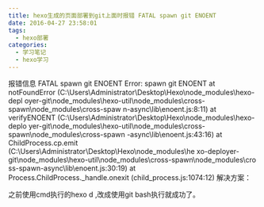 ```yaml
---
title: hexo生成的页面部署到git上面时报错 FATAL spawn git ENOENT
date: 2016-04-27 23:58:01
tags: 
  - hexo部署
categories:
  - 学习笔记
  - hexo学习
---
```

报错信息
		FATAL spawn git ENOENT
		Error: spawn git ENOENT
		<!-- more -->
		    at notFoundError (C:\Users\Administrator\Desktop\Hexo\node_modules\hexo-depl
		oyer-git\node_modules\hexo-util\node_modules\cross-spawn\node_modules\cross-spaw
		n-async\lib\enoent.js:8:11)
		    at verifyENOENT (C:\Users\Administrator\Desktop\Hexo\node_modules\hexo-deplo
		yer-git\node_modules\hexo-util\node_modules\cross-spawn\node_modules\cross-spawn
		-async\lib\enoent.js:43:16)
		    at ChildProcess.cp.emit (C:\Users\Administrator\Desktop\Hexo\node_modules\he
		xo-deployer-git\node_modules\hexo-util\node_modules\cross-spawn\node_modules\cro
		ss-spawn-async\lib\enoent.js:30:19)
		    at Process.ChildProcess._handle.onexit (child_process.js:1074:12)
解决方案：

之前使用cmd执行的hexo d ,改成使用git bash执行就成功了。